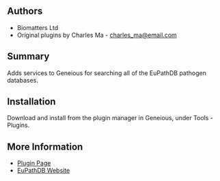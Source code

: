 ## Authors
* Biomatters Ltd
* Original plugins by Charles Ma - <charles_ma@email.com>

## Summary
Adds services to Geneious for searching all of the EuPathDB pathogen databases.

## Installation
Download and install from the plugin manager in Geneious, under Tools - Plugins.

## More Information
* [Plugin Page](http://www.geneious.com/plugins/eupathdb)
* [EuPathDB Website](http://eupathdb.org)